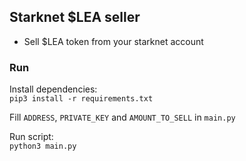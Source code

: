 ## Starknet $LEA seller

 - Sell $LEA token from your starknet account

### Run

Install dependencies: \
`pip3 install -r requirements.txt`

Fill `ADDRESS`, `PRIVATE_KEY` and `AMOUNT_TO_SELL` in `main.py`

Run script: \
`python3 main.py`
